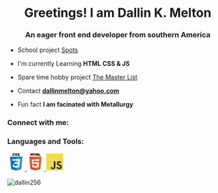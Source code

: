 <h1 align="center">Greetings! I am Dallin K. Melton</h1>
<h3 align="center">An eager front end developer from southern America</h3>

- School project [Spots](https://github.com/Dallin256/se_project_spots)

- I'm currently Learning **HTML CSS & JS**

- Spare time hobby project [The Master List](https://github.com/Dallin256/tml)

- Contact **dallinmelton@yahoo.com**

- Fun fact **I am facinated with Metallurgy**

<h3 align="left">Connect with me:</h3>
<p align="left">
</p>

<h3 align="left">Languages and Tools:</h3>
<p align="left"> <a href="https://www.w3schools.com/css/" target="_blank" rel="noreferrer"> <img src="https://raw.githubusercontent.com/devicons/devicon/master/icons/css3/css3-original-wordmark.svg" alt="css3" width="40" height="40"/> </a> <a href="https://www.w3.org/html/" target="_blank" rel="noreferrer"> <img src="https://raw.githubusercontent.com/devicons/devicon/master/icons/html5/html5-original-wordmark.svg" alt="html5" width="40" height="40"/> </a> <a href="https://developer.mozilla.org/en-US/docs/Web/JavaScript" target="_blank" rel="noreferrer"> <img src="https://raw.githubusercontent.com/devicons/devicon/master/icons/javascript/javascript-original.svg" alt="javascript" width="40" height="40"/> </a> </p>

<p><img align="center" src="https://github-readme-streak-stats.herokuapp.com/?user=dallin256&" alt="dallin256" /></p>

